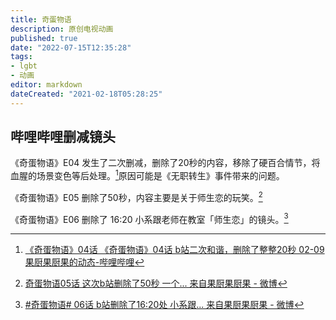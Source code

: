 ```yaml
---
title: 奇蛋物语
description: 原创电视动画
published: true
date: "2022-07-15T12:35:28"
tags:
- lgbt
- 动画
editor: markdown
dateCreated: "2021-02-18T05:28:25"
---
```


## 哔哩哔哩删减镜头

《奇蛋物语》E04 发生了二次删减，删除了20秒的内容，移除了硬百合情节，将血腥的场景变色等后处理。[^WEP_E04E2]原因可能是《无职转生》事件带来的问题。

[^WEP_E04E2]: [《奇蛋物语》04话 《奇蛋物语》04话 b站二次和谐，删除了整整20秒 02-09 果厨果厨果的动态-哔哩哔哩](https://archive.is/lOkJd "https://t.bilibili.com/112238198?type=2")

《奇蛋物语》E05 删除了50秒，内容主要是关于师生恋的玩笑。[^WEP_E05]

[^WEP_E05]: [奇蛋物语05话 这次b站删除了50秒 一个... 来自果厨果厨果 - 微博](https://archive.is/zN8Kd "https://weibo.com/1679854890/K1c2yyPy2")

《奇蛋物语》E06 删除了 16:20 小系跟老师在教室「师生恋」的镜头。[^WEP_E06]

[^WEP_E06]: [\#奇蛋物语# 06话 b站删除了16:20处 小系跟... 来自果厨果厨果 - 微博](https://archive.is/9TQJB "https://weibo.com/1679854890/K2fKJlsqH")

<!--
[奇蛋物语04话 b站二次和谐，删除了整... 来自果厨果厨果 - 微博](https://archive.is/N8riF "https://weibo.com/1679854890/K18f2f88A")

[#奇蛋物语# 关于昨晚06话 删减的部分（16:... 来自果厨果厨果 - 微博](https://archive.is/LjbkW "https://weibo.com/1679854890/K2lXp4Dqe")
-->
